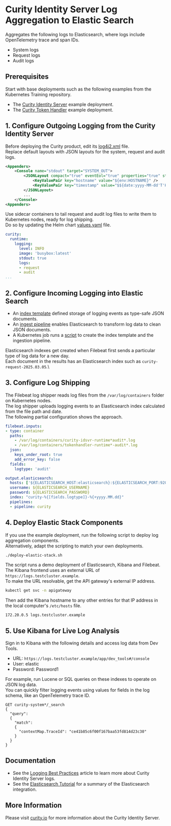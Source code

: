 # Curity Identity Server Log Aggregation to Elastic Search

Aggregates the following logs to Elasticsearch, where logs include OpenTelemetry trace and span IDs.

- System logs
- Request logs
- Audit logs

## Prerequisites

Start with base deployments such as the following examples from the Kubernetes Training repository.

- The [Curity Identity Server](https://github.com/curityio/kubernetes-training?tab=readme-ov-file#3---curity-identity-server-example) example deployment.
- The [Curity Token Handler](https://github.com/curityio/kubernetes-training?tab=readme-ov-file#4---curity-token-handler-example) example deployment.

## 1. Configure Outgoing Logging from the Curity Identity Server

Before deploying the Curity product, edit its [log4j2.xml](https://github.com/curityio/kubernetes-training/blob/main/resources/curity/idsvr-final/log4j2.xml) file.\
Replace default layouts with JSON layouts for the system, request and audit logs.

```xml
<Appenders>
    <Console name="stdout" target="SYSTEM_OUT">
        <JSONLayout compact="true" eventEol="true" properties="true" stacktraceAsString="true">
            <KeyValuePair key="hostname" value="${env:HOSTNAME}" />
            <KeyValuePair key="timestamp" value="$${date:yyyy-MM-dd'T'HH:mm:ss.SSSZ}" />
        </JSONLayout>
        ...
    </Console>
<Appenders>
```

Use sidecar containers to tail request and audit log files to write them to Kubernetes nodes, ready for log shipping.\
Do so by updating the Helm chart [values.yaml](https://github.com/curityio/kubernetes-training/blob/main/resources/curity/idsvr-final/values.yaml) file.

```yaml
curity:
  runtime:
    logging:
      level: INFO
      image: 'busybox:latest'
      stdout: true
      logs:
      - request
      - audit
...
```

## 2. Configure Incoming Logging into Elastic Search

- An [index template](ingestion/indextemplate.json) defined storage of logging events as type-safe JSON documents.
- An [ingest pipeline](ingestion/README.md) enables Elasticsearch to transform log data to clean JSON documents.
- A Kubernetes job runs a [script](ingestion/initdata.sh) to create the index template and the ingestion pipeline.

Elasticsearch indexes get created when Filebeat first sends a particular type of log data for a new day.\
Each document in the results has an Elasticsearch index such as `curity-request-2025.03.05`.\

## 3. Configure Log Shipping

The Filebeat log shipper reads log files from the `/var/log/containers` folder on Kubernetes nodes.\
The log shipper uploads logging events to an Elasticsearch index calculated from the file path and date.\
The following partial configuration shows the approach.

```yaml
filebeat.inputs:
- type: container
  paths:
    - /var/log/containers/curity-idsvr-runtime*audit*.log
    - /var/log/containers/tokenhandler-runtime*-audit*.log
  json:
    keys_under_root: true
    add_error_key: false
  fields:
    logtype: 'audit'

output.elasticsearch:
  hosts: ['${ELASTICSEARCH_HOST:elasticsearch}:${ELASTICSEARCH_PORT:9200}']
  username: ${ELASTICSEARCH_USERNAME}
  password: ${ELASTICSEARCH_PASSWORD}
  index: "curity-%{[fields.logtype]}-%{+yyyy.MM.dd}"
  pipelines:
  - pipeline: curity
```

## 4. Deploy Elastic Stack Components

If you use the example deployment, run the following script to deploy log aggregation components.\
Alternatively, adapt the scripting to match your own deployments.

```bash
./deploy-elastic-stack.sh
```

The script runs a demo deployment of Elasticsearch, Kibana and Filebeat.\
The Kibana frontend uses an external URL of `https://logs.testcluster.example`.\
To make the URL resolvable, get the API gateway's external IP address.

```bash
kubectl get svc -n apigateway
```

Then add the Kibana hostname to any other entries for that IP address in the local computer's `/etc/hosts` file.

```text
172.20.0.5 logs.testcluster.example
```

## 5. Use Kibana for Live Log Analysis

Sign in to Kibana with the following details and access log data from Dev Tools.

- URL: `https://logs.testcluster.example/app/dev_tools#/console`
- User: elastic
- Password: Password1

For example, run Lucene or SQL queries on these indexes to operate on JSON log data.\
You can quickly filter logging events using values for fields in the log schema, like an OpenTelemetry trace ID.

```text
GET curity-system*/_search
{ 
  "query":
  {
    "match":
    {
      "contextMap.TraceId": "ce41b85c6f00f167baa53fd814d23c30"
    }
  }
}
```

## Documentation

- See the [Logging Best Practices](https://curity.io/resources/learn/logging-best-practices) article to learn more about Curity Identity Server logs.
- See the [Elasticsearch Tutorial](https://curity.io/resources/learn/log-to-elasticsearch) for a summary of the Elasticsearch integration.

## More Information

Please visit [curity.io](https://curity.io/) for more information about the Curity Identity Server.
